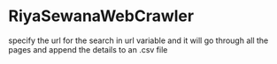 # RiyaSewanaWebCrawler

specify the url for the search in url variable and it will go through all the pages and append the details to an .csv file
